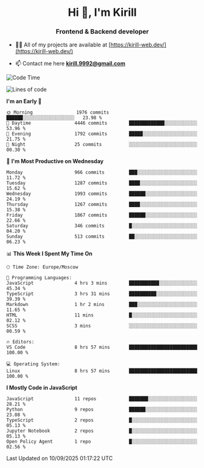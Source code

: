 <h1 align="center">Hi 👋, I'm Kirill</h1>
<h3 align="center">Frontend & Backend developer</h3>

- 👨‍💻 All of my projects are available at [https://kirill-web.dev/](https://kirill-web.dev/)

- 📫 Contact me here **kirill.9992@gmail.com**











<!--START_SECTION:waka-->
![Code Time](http://img.shields.io/badge/Code%20Time-2%2C334%20hrs%2044%20mins-blue)

![Lines of code](https://img.shields.io/badge/From%20Hello%20World%20I%27ve%20Written-5.1%20million%20lines%20of%20code-blue)

**I'm an Early 🐤** 

```text
🌞 Morning                1976 commits        ██████░░░░░░░░░░░░░░░░░░░   23.98 % 
🌆 Daytime                4446 commits        █████████████░░░░░░░░░░░░   53.96 % 
🌃 Evening                1792 commits        █████░░░░░░░░░░░░░░░░░░░░   21.75 % 
🌙 Night                  25 commits          ░░░░░░░░░░░░░░░░░░░░░░░░░   00.30 % 
```
📅 **I'm Most Productive on Wednesday** 

```text
Monday                   966 commits         ███░░░░░░░░░░░░░░░░░░░░░░   11.72 % 
Tuesday                  1287 commits        ████░░░░░░░░░░░░░░░░░░░░░   15.62 % 
Wednesday                1993 commits        ██████░░░░░░░░░░░░░░░░░░░   24.19 % 
Thursday                 1267 commits        ████░░░░░░░░░░░░░░░░░░░░░   15.38 % 
Friday                   1867 commits        ██████░░░░░░░░░░░░░░░░░░░   22.66 % 
Saturday                 346 commits         █░░░░░░░░░░░░░░░░░░░░░░░░   04.20 % 
Sunday                   513 commits         ██░░░░░░░░░░░░░░░░░░░░░░░   06.23 % 
```


📊 **This Week I Spent My Time On** 

```text
🕑︎ Time Zone: Europe/Moscow

💬 Programming Languages: 
JavaScript               4 hrs 3 mins        ███████████░░░░░░░░░░░░░░   45.34 % 
TypeScript               3 hrs 31 mins       ██████████░░░░░░░░░░░░░░░   39.39 % 
Markdown                 1 hr 2 mins         ███░░░░░░░░░░░░░░░░░░░░░░   11.65 % 
HTML                     11 mins             █░░░░░░░░░░░░░░░░░░░░░░░░   02.12 % 
SCSS                     3 mins              ░░░░░░░░░░░░░░░░░░░░░░░░░   00.59 % 

🔥 Editors: 
VS Code                  8 hrs 57 mins       █████████████████████████   100.00 % 

💻 Operating System: 
Linux                    8 hrs 57 mins       █████████████████████████   100.00 % 
```

**I Mostly Code in JavaScript** 

```text
JavaScript               11 repos            ███████░░░░░░░░░░░░░░░░░░   28.21 % 
Python                   9 repos             ██████░░░░░░░░░░░░░░░░░░░   23.08 % 
TypeScript               2 repos             █░░░░░░░░░░░░░░░░░░░░░░░░   05.13 % 
Jupyter Notebook         2 repos             █░░░░░░░░░░░░░░░░░░░░░░░░   05.13 % 
Open Policy Agent        1 repo              █░░░░░░░░░░░░░░░░░░░░░░░░   02.56 % 
```




 Last Updated on 10/09/2025 01:17:22 UTC
<!--END_SECTION:waka-->
